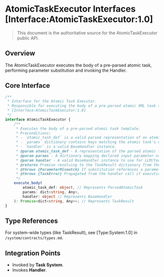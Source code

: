 # AtomicTaskExecutor Interfaces [Interface:AtomicTaskExecutor:1.0]

> This document is the authoritative source for the AtomicTaskExecutor public API.

## Overview

The AtomicTaskExecutor executes the body of a pre-parsed atomic task, performing parameter substitution and invoking the Handler.

## Core Interface

```typescript
/**
 * Interface for the Atomic Task Executor.
 * Responsible for executing the body of a pre-parsed atomic XML task template.
 * [Interface:AtomicTaskExecutor:1.0]
 */
interface AtomicTaskExecutor {
    /**
     * Executes the body of a pre-parsed atomic task template.
     * Preconditions:
     * - `atomic_task_def` is a valid parsed representation of an atomic task template.
     * - `params` dictionary contains keys matching the atomic task's declared `<inputs>` names, with values being the fully evaluated results passed from the original invocation (e.g., S-expression `call`).
     * - `handler` is a valid BaseHandler instance.
     * @param atomic_task_def - A representation of the parsed atomic task XML.
     * @param params - A dictionary mapping declared input parameter names to their evaluated values.
     * @param handler - A valid BaseHandler instance to use for LLM/tool execution.
     * @returns Promise resolving to the TaskResult dictionary from the handler call.
     * @throws {ParameterMismatch} If substitution references a parameter not in `params`.
     * @throws {TaskError} Propagated from the handler call if execution fails.
     */
    execute_body(
        atomic_task_def: object, // Represents ParsedAtomicTask
        params: dict<string, Any>,
        handler: object // Represents BaseHandler
    ): Promise<dict<string, Any>>; // Represents TaskResult
}
```

## Type References

For system-wide types (like TaskResult), see [Type:System:1.0] in `/system/contracts/types.md`.

## Integration Points

- Invoked by **Task System**.
- Invokes **Handler**.
